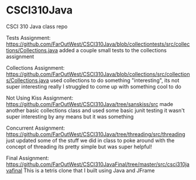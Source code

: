 # CSCI310Java
CSCI 310 Java class repo

Tests Assignment: 
  https://github.com/FarOutWest/CSCI310Java/blob/collectiontests/src/collections/Collections.java
  added a couple small tests to the collections assignment

Collections Assignment: 
  https://github.com/FarOutWest/CSCI310Java/blob/collections/src/collections/Collections.java
  used collections to do something "interesting", its not super interesting really I struggled to come up with something cool to do
  
Not Using Kiss Assignment: 
  https://github.com/FarOutWest/CSCI310Java/tree/sanskiss/src
  made another basic collections class and used some basic junit testing it wasn't super interesting by any means but it was something
  
Concurrent Assignment: 
  https://github.com/FarOutWest/CSCI310Java/tree/threading/src/threading
  just updated some of the stuff we did in class to poke around with the concept of threading its pretty simple but was super helpful!
  
Final Assignment:
  https://github.com/FarOutWest/CSCI310JavaFinal/tree/master/src/csci310javafinal
  This is a tetris clone that I built using Java and JFrame 
